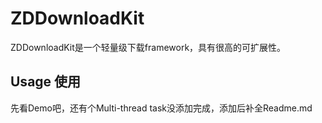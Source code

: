 # ZDDownloadKit

ZDDownloadKit是一个轻量级下载framework，具有很高的可扩展性。

## Usage 使用
先看Demo吧，还有个Multi-thread task没添加完成，添加后补全Readme.md
